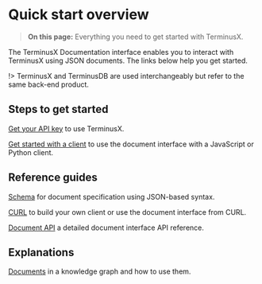 # Quick start overview

> **On this page:** Everything you need to get started with TerminusX.

The TerminusX Documentation interface enables you to interact with TerminusX using JSON documents. The links below help you get started.

!> TerminusX and TerminusDB are used interchangeably but refer to the same back-end product.

## Steps to get started

[Get your API key](terminusx/get-your-api-key) to use TerminusX.

[Get started with a client](terminusx/start-with-a-client.md) to use the document interface with a JavaScript or Python client. 

## Reference guides

[Schema](terminusx/schema-reference.md) for document specification using JSON-based syntax.     

[CURL](terminusx/curl-reference.md) to build your own client or use the document interface from CURL. 

[Document API](terminusx/document-interface.md) a detailed document interface API reference.

## Explanations

[Documents](terminusx/documents.md) in a knowledge graph and how to use them.